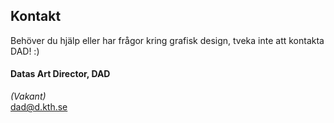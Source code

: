 ## Kontakt

Behöver du hjälp eller har frågor kring grafisk design, tveka inte att kontakta DAD! :)

#### Datas Art Director, DAD

*(Vakant)*</br>
[dad@d.kth.se](mailto:dad@d.kth.se)

